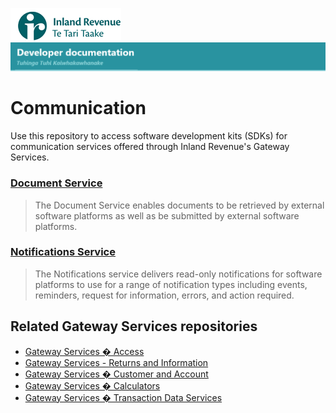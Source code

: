 
![IRD logo](Images/IRlogo.gif)
![Software Dev](Images/SoftwareDev.png)

# Communication

Use this repository to access software development kits (SDKs) for communication services offered through Inland Revenue's Gateway Services.


### [Document Service](./Service%20-%20Document)
> The Document Service enables documents to be retrieved by external software platforms as well as be submitted by external software platforms.
### [Notifications Service](./Service%20-%20Notifications)
> The Notifications service delivers read-only notifications for software platforms to use for a range of notification types including events, reminders, request for information, errors, and action required.


## Related Gateway Services repositories

* [Gateway Services � Access](https://github.com/InlandRevenue/Gateway_Services-Access)
* [Gateway Services - Returns and Information](https://github.com/InlandRevenue/Gateway_Services-Returns-and-Information)
* [Gateway Services � Customer and Account](https://github.com/InlandRevenue/Gateway_Services-Customer-and-Account)
* [Gateway Services � Calculators](https://github.com/InlandRevenue/Gateway_Services-Calculators)
* [Gateway Services � Transaction Data Services](https://github.com/InlandRevenue/Gateway_Services-Transaction-data-services)